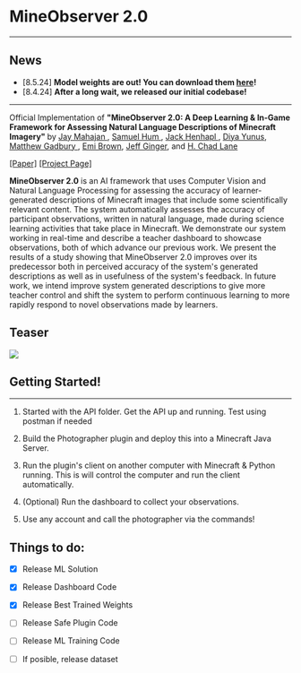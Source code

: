 # MineObserver 2.0
<hr/>

## News
* [8.5.24] <b> Model weights are out! You can download them [here](https://drive.google.com/drive/folders/1toIWEnxExZ14gWBzeZq4y1w-7prnNIWD?usp=sharing)!</b>
* [8.4.24] <b> After a long wait, we released our initial codebase!  </b>


<hr/>



Official Implementation of <b>"MineObserver 2.0: A Deep Learning & In-Game Framework for Assessing Natural Language Descriptions of Minecraft Imagery" </b>
by <a href="https://jmahajan117.github.io/"> Jay Mahajan </a>, 
<a href= "https://www.linkedin.com/in/samhum/">Samuel Hum </a>,
<a href="https://henhapl.me/index.html">Jack Henhapl </a>,
<a href = "https://www.linkedin.com/in/dyunus/">Diya Yunus</a>,
<a href = "https://www.linkedin.com/in/matt-gadbury-74a87265/">Matthew Gadbury </a>,
<a href="https://emicb.com/">Emi Brown</a>,
<a href="https://jeffginger.com/#intro">Jeff Ginger</a>, and
<a href="https://education.illinois.edu/faculty/h-chad-lane">H. Chad Lane</a>

<a href="">[Paper]</a> <a href="">[Project Page]</a>


<b>MineObserver 2.0</b> is an AI framework that uses Computer Vision and Natural Language Processing for assessing the accuracy of learner-generated descriptions of Minecraft images that include some scientifically relevant content. The system automatically assesses the accuracy of participant observations, written in natural language, made during science learning activities that take place in Minecraft. We demonstrate our system working in real-time and describe a teacher dashboard to showcase observations, both of which advance our previous work. We present the results of a study showing that MineObserver 2.0 improves over its predecessor both in perceived accuracy of the system's generated descriptions as well as in usefulness of the system's feedback. In future work, we intend improve system generated descriptions to give more teacher control and shift the system to perform continuous learning to more rapidly respond to novel observations made by learners.




## Teaser
![](./teaser.gif)
            


## Getting Started!
<hr/>

1. Started with the API folder. Get the API up and running. Test using postman if needed

2. Build the Photographer plugin and deploy this into a Minecraft Java Server.

3. Run the plugin's client on another computer with Minecraft & Python running. This is will control the computer and run the client automatically.

4. (Optional) Run the dashboard to collect your observations.

5. Use any account and call the photographer via the commands!



## Things to do:
- [X] Release ML Solution
- [X] Release Dashboard Code
- [X] Release Best Trained Weights
- [ ] Release Safe Plugin Code
- [ ] Release ML Training Code
- [ ] If posible, release dataset

